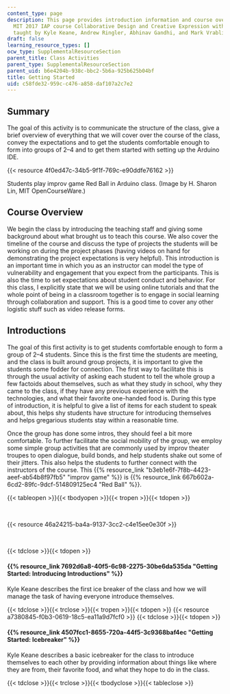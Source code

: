 ```yaml
---
content_type: page
description: This page provides introduction information and course overview for the
  MIT 2017 IAP course Collaborative Design and Creative Expression with Arduino Microcontroller,
  taught by Kyle Keane, Andrew Ringler, Abhinav Gandhi, and Mark Vrablic.
draft: false
learning_resource_types: []
ocw_type: SupplementalResourceSection
parent_title: Class Activities
parent_type: SupplementalResourceSection
parent_uid: b6e4204b-938c-bbc2-5b6a-925b625b04bf
title: Getting Started
uid: c58fde32-959c-c476-a858-daf107a2c7e2
---
```

## Summary

The goal of this activity is to communicate the structure of the class, give a brief overview of everything that we will cover over the course of the class, convey the expectations and to get the students comfortable enough to form into groups of 2–4 and to get them started with setting up the Arduino IDE.

{{< resource 4f0ed47c-34b5-9f1f-769c-e90ddfe76162 >}}

Students play improv game Red Ball in Arduino class. (Image by H. Sharon Lin, MIT OpenCourseWare.)

## Course Overview

We begin the class by introducing the teaching staff and giving some background about what brought us to teach this course. We also cover the timeline of the course and discuss the type of projects the students will be working on during the project phases (having videos on hand for demonstrating the project expectations is very helpful). This introduction is an important time in which you as an instructor can model the type of vulnerability and engagement that you expect from the participants. This is also the time to set expectations about student conduct and behavior. For this class, I explicitly state that we will be using online tutorials and that the whole point of being in a classroom together is to engage in social learning through collaboration and support. This is a good time to cover any other logistic stuff such as video release forms.

## Introductions

The goal of this first activity is to get students comfortable enough to form a group of 2–4 students. Since this is the first time the students are meeting, and the class is built around group projects, it is important to give the students some fodder for connection. The first way to facilitate this is through the usual activity of asking each student to tell the whole group a few factoids about themselves, such as what they study in school, why they came to the class, if they have any previous experience with the technologies, and what their favorite one-handed food is. During this type of introduction, it is helpful to give a list of items for each student to speak about, this helps shy students have structure for introducing themselves and helps gregarious students stay within a reasonable time.

Once the group has done some intros, they should feel a bit more comfortable. To further facilitate the social mobility of the group, we employ some simple group activities that are commonly used by improv theater troupes to open dialogue, build bonds, and help students shake out some of their jitters. This also helps the students to further connect with the instructors of the course. This {{% resource_link "b3eb1e6f-7f8b-4423-aeef-ab54b8f97fb5" "improv game" %}} is {{% resource_link 667b602a-6cd2-89fc-9dcf-514809125ec4 "Red Ball" %}}. 

{{< tableopen >}}{{< tbodyopen >}}{{< tropen >}}{{< tdopen >}}

﻿

{{< resource 46a24215-ba4a-9137-3cc2-c4e15ee0e30f >}}

 

{{< tdclose >}}{{< tdopen >}}

#### {{% resource_link 7692d6a8-40f5-6c98-2275-30be6da535da "Getting Started: Introducing Introductions" %}}

Kyle Keane describes the first ice breaker of the class and how we will manage the task of having everyone introduce themselves.

{{< tdclose >}}{{< trclose >}}{{< tropen >}}{{< tdopen >}}
{{< resource a7380845-f0b3-0619-18c5-ea11a9d7fcf0 >}}
{{< tdclose >}}{{< tdopen >}}

#### ﻿{{% resource_link 4507fcc1-8655-720a-44f5-3c9368baf4ec "Getting Started: Icebreaker" %}}

Kyle Keane describes a basic icebreaker for the class to introduce themselves to each other by providing information about things like where they are from, their favorite food, and what they hope to do in the class.

{{< tdclose >}}{{< trclose >}}{{< tbodyclose >}}{{< tableclose >}}